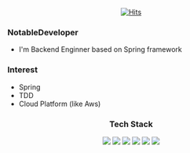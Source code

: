 <div align=center>
  
[![Hits](https://hits.seeyoufarm.com/api/count/incr/badge.svg?url=https%3A%2F%2Fgithub.com%2FNotableDeveloper&count_bg=%23643DC8&title_bg=%23555555&icon=nintendogamecube.svg&icon_color=%23E7E7E7&title=hits&edge_flat=false)](https://hits.seeyoufarm.com)
  
</div>

### NotableDeveloper
- I'm Backend Enginner based on Spring framework
  
### Interest
- Spring
- TDD
- Cloud Platform (like Aws)

<div align=center>
  
### Tech Stack
<img src="https://img.shields.io/badge/Spring-3766AB?style=flat-square&logo=Python&logoColor=white"/></a>
<img src="https://img.shields.io/badge/Java-3766AB?style=flat-square&logo=Python&logoColor=black"/></a>
<img src="https://img.shields.io/badge/Mysql-3766AB?style=flat-square&logo=Python&logoColor=green"/></a>
<img src="https://img.shields.io/badge/C-3766AB?style=flat-square&logo=Python&logoColor=gray"/></a>
<img src="https://img.shields.io/badge/Python-3766AB?style=flat-square&logo=Python&logoColor=yellow"/></a>
<img src="https://img.shields.io/badge/C++-3766AB?style=flat-square&logo=C%2B%2B&logoColor=purple"/></a>
</div>

